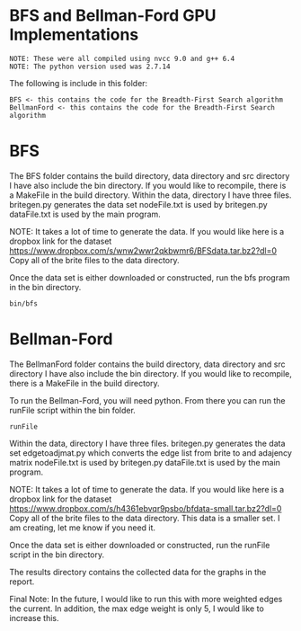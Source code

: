# BFS and Bellman-Ford GPU Implementations

```
NOTE: These were all compiled using nvcc 9.0 and g++ 6.4
NOTE: The python version used was 2.7.14
```

The following is include in this folder:
```
BFS <- this contains the code for the Breadth-First Search algorithm
BellmanFord <- this contains the code for the Breadth-First Search algorithm
```

# BFS
The BFS folder contains the build directory, data directory and src directory
I have also include the bin directory.  If you would like to recompile, there
is a MakeFile in the build directory.
Within the data, directory I have three files. 
britegen.py generates the data set
nodeFile.txt is used by britegen.py
dataFile.txt is used by the main program.

NOTE: It takes a lot of time to generate the data.  If you would like 
here is a dropbox link for the dataset 
https://www.dropbox.com/s/wnw2wwr2qkbwmr6/BFSdata.tar.bz2?dl=0
Copy all of the brite files to the data directory.

Once the data set is either downloaded or constructed, run the bfs 
program in the bin directory.
```
bin/bfs
```


# Bellman-Ford
The BellmanFord folder contains the build directory, data directory and src directory
I have also include the bin directory.  If you would like to recompile, there
is a MakeFile in the build directory.

To run the Bellman-Ford, you will need python. From there you can run the
runFile script within the bin folder.
```
runFile
```

Within the data, directory I have three files. 
britegen.py generates the data set
edgetoadjmat.py which converts the edge list from brite to and adajency matrix
nodeFile.txt is used by britegen.py
dataFile.txt is used by the main program.

NOTE: It takes a lot of time to generate the data.  If you would like 
here is a dropbox link for the dataset
https://www.dropbox.com/s/h4361ebvqr9psbo/bfdata-small.tar.bz2?dl=0
Copy all of the brite files to the data directory.
This data is a smaller set. I am creating, let me know if you need it.

Once the data set is either downloaded or constructed, run the runFile 
script in the bin directory.

The results directory contains the collected data for the graphs in the
report.

Final Note: In the future, I would like to run this with more weighted edges
the current.  In addition, the max edge weight is only 5, I would like to
increase this.
